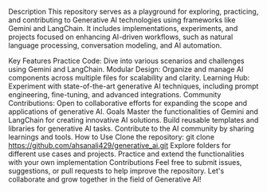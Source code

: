 Description
This repository serves as a playground for exploring, practicing, and contributing to Generative AI technologies using frameworks like Gemini and LangChain. It includes implementations, experiments, and projects focused on enhancing AI-driven workflows, such as natural language processing, conversation modeling, and AI automation.

Key Features
Practice Code: Dive into various scenarios and challenges using Gemini and LangChain.
Modular Design: Organize and manage AI components across multiple files for scalability and clarity.
Learning Hub: Experiment with state-of-the-art generative AI techniques, including prompt engineering, fine-tuning, and advanced integrations.
Community Contributions: Open to collaborative efforts for expanding the scope and applications of generative AI.
Goals
Master the functionalities of Gemini and LangChain for creating innovative AI solutions.
Build reusable templates and libraries for generative AI tasks.
Contribute to the AI community by sharing learnings and tools.
How to Use
Clone the repository:
git clone https://github.com/ahsanali429/generative_ai.git
Explore folders for different use cases and projects.
Practice and extend the functionalities with your own implementation
Contributions
Feel free to submit issues, suggestions, or pull requests to help improve the repository. Let's collaborate and grow together in the field of Generative AI!
